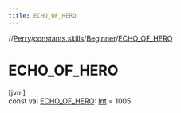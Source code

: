 ```yaml
---
title: ECHO_OF_HERO
---
```

//[Perry](../../../index.html)/[constants.skills](../index.html)/[Beginner](index.html)/[ECHO_OF_HERO](-e-c-h-o_-o-f_-h-e-r-o.html)



# ECHO_OF_HERO



[jvm]\
const val [ECHO_OF_HERO](-e-c-h-o_-o-f_-h-e-r-o.html): [Int](https://kotlinlang.org/api/latest/jvm/stdlib/kotlin/-int/index.html) = 1005




